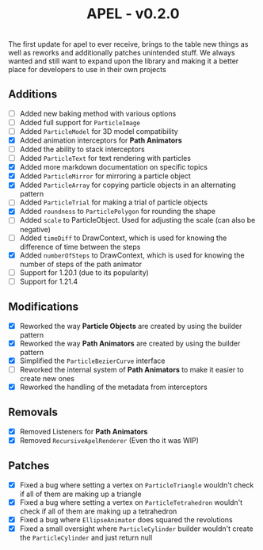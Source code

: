 <h1 style="text-align: center;"> APEL - v0.2.0</h1><br>
The first update for apel to ever receive, brings to the table new things as well as reworks and additionally patches
unintended stuff. We always wanted and still want to expand upon the library and making it a better place for developers
to use in their own projects

## Additions
- [ ] Added new baking method with various options
- [ ] Added full support for ``ParticleImage``
- [ ] Added ``ParticleModel`` for 3D model compatibility
- [x] Added animation interceptors for **Path Animators**
- [ ] Added the ability to stack interceptors
- [ ] Added ``ParticleText`` for text rendering with particles
- [x] Added more markdown documentation on specific topics
- [x] Added ``ParticleMirror`` for mirroring a particle object
- [x] Added ``ParticleArray`` for copying particle objects in an alternating pattern
- [ ] Added ``ParticleTrial`` for making a trial of particle objects
- [x] Added ``roundness`` to ``ParticlePolygon`` for rounding the shape
- [ ] Added ``scale`` to ParticleObject. Used for adjusting the scale (can also be negative)
- [ ] Added ``timeDiff`` to DrawContext, which is used for knowing the difference of time between the steps
- [x] Added ``numberOfSteps`` to DrawContext, which is used for knowing the number of steps of the path animator
- [ ] Support for 1.20.1 (due to its popularity)
- [ ] Support for 1.21.4

## Modifications
- [x] Reworked the way **Particle Objects** are created by using the builder pattern
- [x] Reworked the way **Path Animators** are created by using the builder pattern
- [x] Simplified the ``ParticleBezierCurve`` interface
- [ ] Reworked the internal system of **Path Animators** to make it easier to create new ones
- [x] Reworked the handling of the metadata from interceptors

## Removals
- [x] Removed Listeners for **Path Animators**
- [x] Removed `RecursiveApelRenderer` (Even tho it was WIP)

## Patches
- [x] Fixed a bug where setting a vertex on ``ParticleTriangle`` wouldn't check if all of them are making up a triangle
- [x] Fixed a bug where setting a vertex on ``ParticleTetrahedron`` wouldn't check if all of them are making up a tetrahedron
- [x] Fixed a bug where ``EllipseAnimator`` does squared the revolutions
- [x] Fixed a small oversight where ``ParticleCylinder`` builder wouldn't create the ``ParticleCylinder`` and just return null
